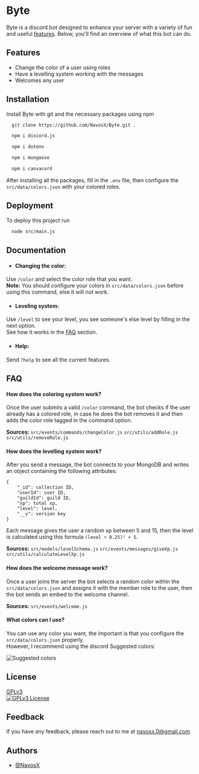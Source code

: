 
# Byte

Byte is a discord bot designed to enhance your server with a variety of fun and useful [features](#Features). Below, you'll find an overview of what this bot can do.
## Features

- Change the color of a user using roles
- Have a levelling system working with the messages
- Welcomes any user
## Installation

Install Byte with git and the necessary packages using npm

```bash
  git clone https://github.com/NavosX/Byte.git .

  npm i discord.js

  npm i dotenv

  npm i mongoose

  npm i canvacord
```

After installing all the packages, fill in the `.env` file, then configure the `src/data/colors.json` with your colored roles.
## Deployment

To deploy this project run

```bash
  node src/main.js
```
## Documentation

- #### Changing the color:
Use `/color` and select the color role that you want.\
**Note:** You should configure your colors in `src/data/colors.json` before using this command, else it will not work.

- #### Leveling system:
Use `/level` to see your level, you see someone's else level by filling in the next option.\
See how it works in the [FAQ](#How-does-the-leveling-system-work?) section.

- #### Help:
Send `?help` to see all the current features.
## FAQ

#### How does the coloring system work?

Once the user submits a valid `/color` command, the bot checks if the user already has a colored role, in case he does the bot removes it and then adds the color role tagged in the command option.

**Sources:** `src/events/commands/changeColor.js` `src/utils/addRole.js` `src/utils/removeRole.js`

#### How does the levelling system work?

After you send a message, the bot connects to your MongoDB and writes an object containing the following attributes:
```
{
    "_id": collection ID,
    "userId": user ID,
    "guildId": guild ID,
    "xp": total xp,
    "level": level,
    "__v": version key
}
```
Each message gives the user a random xp between 5 and 15, then the level is calculated using this formula `(level ÷ 0.25)² + 5`.

**Sources:** `src/models/levelSchema.js` `src/events/messages/giveXp.js` `src/utils/calculateLevelXp.js`

#### How does the welcome message work?

Once a user joins the server the bot selects a random color within the `src/data/colors.json` and assigns it with the member role to the user, then the bot sends an embed to the welcome channel.

**Sources:** `src/events/welcome.js`

#### What colors can I use?

You can use any color you want, the important is that you configure the `src/data/colors.json` properly.\
However, I recommend using the discord Suggested colors:

![Suggested colors](https://i.postimg.cc/q7b5fJqn/colors.png)
## License

[GPLv3](https://www.gnu.org/licenses/gpl-3.0.en.html)\
[![GPLv3 License](https://img.shields.io/badge/License-GPL%20v3-yellow.svg)](https://www.gnu.org/licenses/gpl-3.0.en.html)
## Feedback

If you have any feedback, please reach out to me at navosx.0@gmail.com
## Authors

- [@NavosX](https://www.github.com/NavosX)

